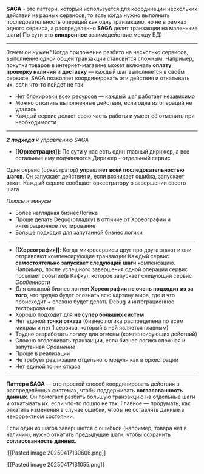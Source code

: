 **SAGA** - это паттерн, который используется для координации нескольких действий из разных сервисов, то есть когда нужно выполнить последовательность операций как одну транзакцию, но не в рамках одного сервиса, а распределенно
**SAGA** делит транзакции на маленькие шаги( По сути это **синхронное** взаимодействие между БД)

---
*Зачем он нужен?*
Когда приложение разбито на несколько сервисов, выполнение одной общей транзакции становится сложным. Например, покупка товаров в интернет-магазине может включать **оплату**, **проверку наличия** и **доставку** — каждый шаг выполняется в своём сервисе. SAGA позволяет координировать эти действия и откатывать их, если что-то пойдет не так
- Нет блокировки всех ресурсов — каждый шаг работает независимо
- Можно откатить выполненные действия, если одна из операций не удалась
- Каждый сервис делает свою часть работы и умеет её отменить при необходимости

---
***2** **подхода** к управлению SAGA*

- **[[Оркестрация]]**: По сути у нас есть один главный дирижер, а все остальные ему подчиняются
Дирижер - отдельный сервис

Один сервис (оркестратор) **управляет всей последовательностью шагов**. Он запускает действия и, если возникает ошибка, запускает откат. Каждый сервис сообщает оркестратору о завершении своего шага

*Плюсы и минусы*
- Более наглядная бизнесЛогика
- Проще делать Degug(отладку) в отличие от Хореографии и интеграционное тестирование
- Больше подходит для запутанной бизнес логики
---
- **[[Хореография]]**: Когда микросервисы друг про друга знают и они отправляют компенсирующие транзакции
Каждый сервис **самостоятельно запускает следующий шаг**и компенсацию. Например, после успешного завершения одной операции сервис посылает событие(в Кафку), которое запускает следующий сервис
*Особенности*
- Для сложной бизнес логики **Хореография не очень подходит из за того**, что трудно будет осознать всю картину мира, где и что происходит + сложно будет делать Debug и интеграционное тестрирование
- Хорошо подходит для **не супер больших систем**
- Нет единой **точки отказа** (бизнес логика распределена по всем микрам и нет 1 сервиса, который в ней является главным)
- Трудно разработать логику для отмены (компенсирующих действий)
- Сложно отслеживать транзакции, если бизнес логика сложная и запутанная
*Сравнение*
- Проще в реализации
- Не требует реализации отдельного модуля как в оркестрации
- Нет единой точки отказа
---

**Паттерн SAGA** — это простой способ координировать действия в распределённых системах, чтобы поддерживать **согласованность данных**. Он помогает разбить большую транзакцию на отдельные шаги и откатывать их, если что-то пошло не так. Главное — продумать, как откатить изменения в случае ошибки, чтобы не оставлять данные в некорректном состоянии.

Если один из шагов завершается с ошибкой (например, товара нет в наличии), нужно откатить предыдущие шаги, чтобы сохранить **согласованность** **данных**.


![[Pasted image 20250417130606.png]]


![[Pasted image 20250417131055.png]]

